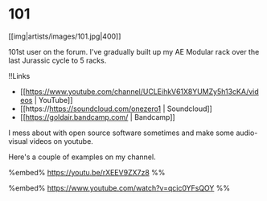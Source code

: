 # 101

[[img|artists/images/101.jpg|400]]

101st user on the forum. I've gradually built up my AE Modular rack
over the last Jurassic cycle to 5 racks.  

!!Links
* [[https://www.youtube.com/channel/UCLEihkV61X8YUMZy5h13cKA/videos | YouTube]]
* [[https://https://soundcloud.com/onezero1 | Soundcloud]]
* [[https://goldair.bandcamp.com/ | Bandcamp]]
 
I mess about with open source software sometimes and make some audio-visual videos on youtube. 

Here's a couple of examples on my channel.

%embed% https://youtu.be/rXEEV9ZX7z8 %%

%embed% https://www.youtube.com/watch?v=qcic0YFsQOY %%


